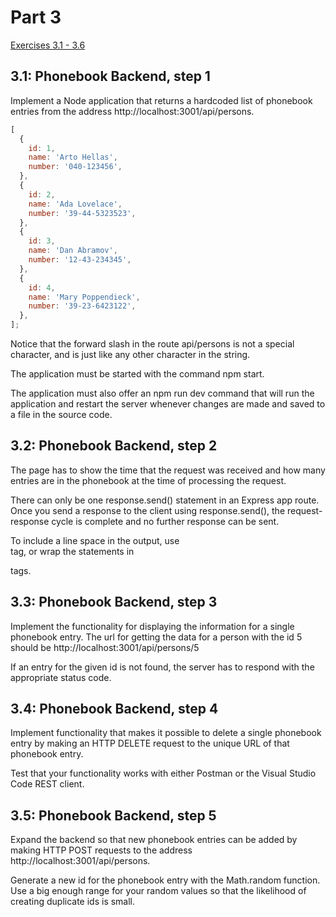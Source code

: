 # Part 3

[Exercises 3.1 - 3.6](https://fullstackopen.com/en/part3/node_js_and_express#exercises-3-1-3-6)

## 3.1: Phonebook Backend, step 1

Implement a Node application that returns a hardcoded list of phonebook entries from the address http://localhost:3001/api/persons.

```javascript
[
  {
    id: 1,
    name: 'Arto Hellas',
    number: '040-123456',
  },
  {
    id: 2,
    name: 'Ada Lovelace',
    number: '39-44-5323523',
  },
  {
    id: 3,
    name: 'Dan Abramov',
    number: '12-43-234345',
  },
  {
    id: 4,
    name: 'Mary Poppendieck',
    number: '39-23-6423122',
  },
];
```

Notice that the forward slash in the route api/persons is not a special character, and is just like any other character in the string.

The application must be started with the command npm start.

The application must also offer an npm run dev command that will run the application and restart the server whenever changes are made and saved to a file in the source code.

## 3.2: Phonebook Backend, step 2

The page has to show the time that the request was received and how many entries are in the phonebook at the time of processing the request.

There can only be one response.send() statement in an Express app route. Once you send a response to the client using response.send(), the request-response cycle is complete and no further response can be sent.

To include a line space in the output, use <br/> tag, or wrap the statements in <p> tags.

## 3.3: Phonebook Backend, step 3

Implement the functionality for displaying the information for a single phonebook entry. The url for getting the data for a person with the id 5 should be http://localhost:3001/api/persons/5

If an entry for the given id is not found, the server has to respond with the appropriate status code.

## 3.4: Phonebook Backend, step 4

Implement functionality that makes it possible to delete a single phonebook entry by making an HTTP DELETE request to the unique URL of that phonebook entry.

Test that your functionality works with either Postman or the Visual Studio Code REST client.

## 3.5: Phonebook Backend, step 5

Expand the backend so that new phonebook entries can be added by making HTTP POST requests to the address http://localhost:3001/api/persons.

Generate a new id for the phonebook entry with the Math.random function. Use a big enough range for your random values so that the likelihood of creating duplicate ids is small.
